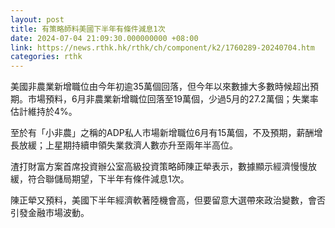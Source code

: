 ```yaml
---
layout: post
title: 有策略師料美國下半年有條件減息1次
date: 2024-07-04 21:09:30.000000000 +08:00
link: https://news.rthk.hk/rthk/ch/component/k2/1760289-20240704.htm
categories: rthk
---
```


美國非農業新增職位由今年初逾35萬個回落，但今年以來數據大多數時候超出預期。市場預料，6月非農業新增職位回落至19萬個，少過5月的27.2萬個；失業率估計維持於4%。

至於有「小非農」之稱的ADP私人市場新增職位6月有15萬個，不及預期，薪酬增長放緩；上星期持續申領失業救濟人數亦升至兩年半高位。

渣打財富方案首席投資辦公室高級投資策略師陳正犖表示，數據顯示經濟慢慢放緩，符合聯儲局期望，下半年有條件減息1次。

陳正犖又預料，美國下半年經濟軟著陸機會高，但要留意大選帶來政治變數，會否引發金融市場波動。
